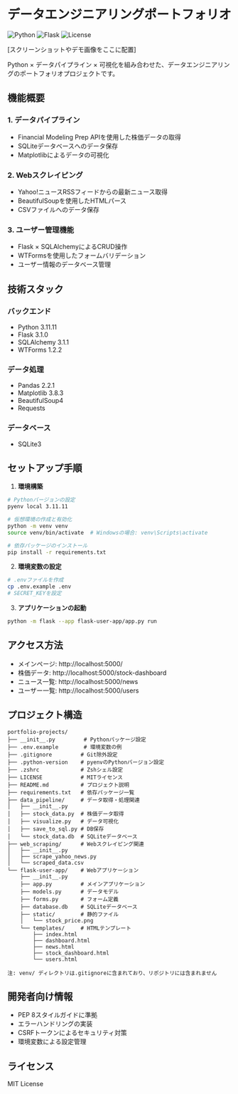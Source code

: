 # データエンジニアリングポートフォリオ

![Python](https://img.shields.io/badge/Python-3.11-blue)
![Flask](https://img.shields.io/badge/Flask-3.1.0-green)
![License](https://img.shields.io/badge/License-MIT-yellow)

[スクリーンショットやデモ画像をここに配置]

Python × データパイプライン × 可視化を組み合わせた、データエンジニアリングのポートフォリオプロジェクトです。

## 機能概要

### 1. データパイプライン
- Financial Modeling Prep APIを使用した株価データの取得
- SQLiteデータベースへのデータ保存
- Matplotlibによるデータの可視化

### 2. Webスクレイピング
- Yahoo!ニュースRSSフィードからの最新ニュース取得
- BeautifulSoupを使用したHTMLパース
- CSVファイルへのデータ保存

### 3. ユーザー管理機能
- Flask × SQLAlchemyによるCRUD操作
- WTFormsを使用したフォームバリデーション
- ユーザー情報のデータベース管理

## 技術スタック

### バックエンド
- Python 3.11.11
- Flask 3.1.0
- SQLAlchemy 3.1.1
- WTForms 1.2.2

### データ処理
- Pandas 2.2.1
- Matplotlib 3.8.3
- BeautifulSoup4
- Requests

### データベース
- SQLite3

## セットアップ手順

1. **環境構築**
```bash
# Pythonバージョンの設定
pyenv local 3.11.11

# 仮想環境の作成と有効化
python -m venv venv
source venv/bin/activate  # Windowsの場合: venv\Scripts\activate

# 依存パッケージのインストール
pip install -r requirements.txt
```

2. **環境変数の設定**
```bash
# .envファイルを作成
cp .env.example .env
# SECRET_KEYを設定
```

3. **アプリケーションの起動**
```bash
python -m flask --app flask-user-app/app.py run
```

## アクセス方法
- メインページ: http://localhost:5000/
- 株価データ: http://localhost:5000/stock-dashboard
- ニュース一覧: http://localhost:5000/news
- ユーザー一覧: http://localhost:5000/users

## プロジェクト構造
```
portfolio-projects/
├── __init__.py         # Pythonパッケージ設定
├── .env.example        # 環境変数の例
├── .gitignore         # Git除外設定
├── .python-version    # pyenvのPythonバージョン設定
├── .zshrc             # Zshシェル設定
├── LICENSE            # MITライセンス
├── README.md          # プロジェクト説明
├── requirements.txt   # 依存パッケージ一覧
├── data_pipeline/     # データ取得・処理関連
│   ├── __init__.py
│   ├── stock_data.py  # 株価データ取得
│   ├── visualize.py   # データ可視化
│   ├── save_to_sql.py # DB保存
│   └── stock_data.db  # SQLiteデータベース
├── web_scraping/      # Webスクレイピング関連
│   ├── __init__.py
│   ├── scrape_yahoo_news.py
│   └── scraped_data.csv
└── flask-user-app/    # Webアプリケーション
    ├── __init__.py
    ├── app.py         # メインアプリケーション
    ├── models.py      # データモデル
    ├── forms.py       # フォーム定義
    ├── database.db    # SQLiteデータベース
    ├── static/        # 静的ファイル
    │   └── stock_price.png
    └── templates/     # HTMLテンプレート
        ├── index.html
        ├── dashboard.html
        ├── news.html
        ├── stock_dashboard.html
        └── users.html

注: venv/ ディレクトリは.gitignoreに含まれており、リポジトリには含まれません

```

## 開発者向け情報
- PEP 8スタイルガイドに準拠
- エラーハンドリングの実装
- CSRFトークンによるセキュリティ対策
- 環境変数による設定管理

## ライセンス
MIT License
